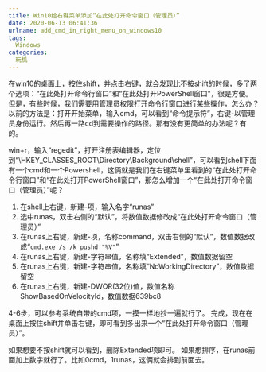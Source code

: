 ```yaml
---
title: Win10给右键菜单添加“在此处打开命令窗口（管理员）”
date: 2020-06-13 06:41:36
urlname: add_cmd_in_right_menu_on_windows10
tags: 
  Windows
categories: 
  玩机
---
```


在win10的桌面上，按住shift，并点击右键，就会发现比不按shift的时候，多了两个选项：“在此处打开命令行窗口”和“在此处打开PowerShell窗口”，很是方便。但是，有些时候，我们需要用管理员权限打开命令行窗口进行某些操作，怎么办？以前的方法是：打开开始菜单，输入cmd，可以看到“命令提示符”，右键-以管理员身份运行。然后再一路cd到需要操作的路径。那有没有更简单的办法呢？有的。
<!-- more -->
win+r，输入“regedit”，打开注册表编辑器，定位到“\HKEY_CLASSES_ROOT\Directory\Background\shell”，可以看到shell下面有一个cmd和一个Powershell，这俩就是我们在右键菜单里看到的“在此处打开命令行窗口”和“在此处打开PowerShell窗口”，那怎么增加一个“在此处打开命令窗口（管理员）”呢？

1. 在shell上右键，新建-项，输入名字“runas”
2. 选中runas，双击右侧的“默认”，将数值数据修改成“在此处打开命令窗口（管理员）”
3. 在runas上右键，新建-项，名称command，双击右侧的“默认”，数值数据改成“`cmd.exe /s /k pushd "%V"`”
4. 在runas上右键，新建-字符串值，名称填“Extended”，数值数据留空
5. 在runas上右键，新建-字符串值，名称填“NoWorkingDirectory”，数值数据留空
6. 在runas上右键，新建-DWOR(32位)值，数值名称ShowBasedOnVelocityId，数值数据639bc8

4-6步，可以参考系统自带的cmd项，一摸一样地抄一遍就行了。
完成，现在在桌面上按住shift并单击右键，即可看到多出来一个“在此处打开命令窗口（管理员）”。

如果想要不按shift就可以看到，删除Extended项即可。
如果想排序，在runas前面加上数字就行了。比如0cmd，1runas，这俩就会排到前面去。